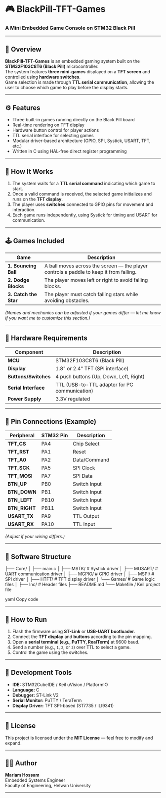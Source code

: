 # 🎮 BlackPill-TFT-Games

### A Mini Embedded Game Console on STM32 Black Pill

---

## 🧩 Overview
**BlackPill-TFT-Games** is an embedded gaming system built on the **STM32F103C8T6 (Black Pill)** microcontroller.  
The system features **three mini-games** displayed on a **TFT screen** and controlled using **hardware switches**.  
Game selection is made through **TTL serial communication**, allowing the user to choose which game to play before the display starts.

---

## ⚙️ Features
- Three built-in games running directly on the Black Pill board  
- Real-time rendering on TFT display  
- Hardware button control for player actions  
- TTL serial interface for selecting games  
- Modular driver-based architecture (GPIO, SPI, Systick, USART, TFT, etc.)  
- Written in C using HAL-free direct register programming  

---

## 🧠 How It Works
1. The system waits for a **TTL serial command** indicating which game to start.  
2. Once a valid command is received, the selected game initializes and runs on the **TFT display**.  
3. The player uses **switches** connected to GPIO pins for movement and interaction.  
4. Each game runs independently, using Systick for timing and USART for communication.  

---

## 🕹️ Games Included
| Game | Description |
|------|--------------|
| **1. Bouncing Ball** | A ball moves across the screen — the player controls a paddle to keep it from falling. |
| **2. Dodge Blocks** | The player moves left or right to avoid falling blocks. |
| **3. Catch the Star** | The player must catch falling stars while avoiding obstacles. |

*(Names and mechanics can be adjusted if your games differ — let me know if you want me to customize this section.)*

---

## 🧰 Hardware Requirements
| Component | Description |
|------------|-------------|
| **MCU** | STM32F103C8T6 (Black Pill) |
| **Display** | 1.8" or 2.4" TFT (SPI interface) |
| **Buttons/Switches** | 4 push buttons (Up, Down, Left, Right) |
| **Serial Interface** | TTL (USB-to-TTL adapter for PC communication) |
| **Power Supply** | 3.3V regulated |

---

## 🔌 Pin Connections (Example)
| Peripheral | STM32 Pin | Description |
|-------------|-----------|-------------|
| **TFT_CS**  | PA4 | Chip Select |
| **TFT_RST** | PA1 | Reset |
| **TFT_A0**  | PA2 | Data/Command |
| **TFT_SCK** | PA5 | SPI Clock |
| **TFT_MOSI**| PA7 | SPI Data |
| **BTN_UP**  | PB0 | Switch Input |
| **BTN_DOWN**| PB1 | Switch Input |
| **BTN_LEFT**| PB10 | Switch Input |
| **BTN_RIGHT**| PB11 | Switch Input |
| **USART_TX**| PA9 | TTL Output |
| **USART_RX**| PA10 | TTL Input |

*(Adjust if your wiring differs.)*

---

## 🧱 Software Structure
├── Core/
│ ├── main.c
│ ├── MSTK/ # Systick driver
│ ├── MUSART/ # UART communication driver
│ ├── MGPIO/ # GPIO driver
│ ├── MSPI/ # SPI driver
│ ├── HTFT/ # TFT display driver
│ └── Games/ # Game logic files
│
├── Inc/ # Header files
├── README.md
└── Makefile / Keil project file

yaml
Copy code

---

## 🧪 How to Run
1. Flash the firmware using **ST-Link** or **USB-UART bootloader**.  
2. Connect the **TFT display** and **buttons** according to the pin mapping.  
3. Open a **serial terminal (e.g., PuTTY, RealTerm)** at 9600 baud.  
4. Send a number (e.g., `1`, `2`, or `3`) over TTL to select a game.  
5. Control the game using the switches.  

---

## 🧰 Development Tools
- **IDE:** STM32CubeIDE / Keil uVision / PlatformIO  
- **Language:** C  
- **Debugger:** ST-Link V2  
- **Serial Monitor:** PuTTY / TeraTerm  
- **Display Driver:** TFT SPI-based (ST7735 / ILI9341)  

---

## 📜 License
This project is licensed under the **MIT License** — feel free to modify and expand.

---

## 👩‍💻 Author
**Mariam Hossam**  
Embedded Systems Engineer  
Faculty of Engineering, Helwan University  

---
